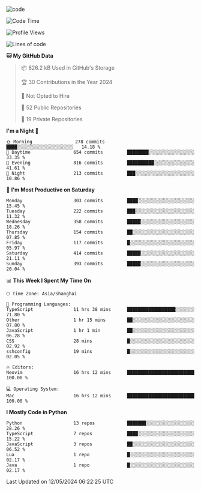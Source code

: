 
<!--
**liuyaanng/liuyaanng** is a ✨ _special_ ✨ repository because its `README.md` (this file) appears on your GitHub profile.

Here are some ideas to get you started:

- 🔭 I’m currently working on ...
- 🌱 I’m currently learning ...
- 👯 I’m looking to collaborate on ...
- 🤔 I’m looking for help with ...
- 💬 Ask me about ...
- 📫 How to reach me: ...
- 😄 Pronouns: ...
- ⚡ Fun fact: ...
-->


![code](https://cdn.jsdelivr.net/gh/liuyaanng/liuyaanng@1.0/code.gif) 

<!--START_SECTION:waka-->
![Code Time](http://img.shields.io/badge/Code%20Time-374%20hrs%2048%20mins-blue)

![Profile Views](http://img.shields.io/badge/Profile%20Views-0-blue)

![Lines of code](https://img.shields.io/badge/From%20Hello%20World%20I%27ve%20Written-14.6%20million%20lines%20of%20code-blue)

**🐱 My GitHub Data** 

> 📦 826.2 kB Used in GitHub's Storage 
 > 
> 🏆 30 Contributions in the Year 2024
 > 
> 🚫 Not Opted to Hire
 > 
> 📜 52 Public Repositories 
 > 
> 🔑 19 Private Repositories 
 > 
**I'm a Night 🦉** 

```text
🌞 Morning                278 commits         ████░░░░░░░░░░░░░░░░░░░░░   14.18 % 
🌆 Daytime                654 commits         ████████░░░░░░░░░░░░░░░░░   33.35 % 
🌃 Evening                816 commits         ██████████░░░░░░░░░░░░░░░   41.61 % 
🌙 Night                  213 commits         ███░░░░░░░░░░░░░░░░░░░░░░   10.86 % 
```
📅 **I'm Most Productive on Saturday** 

```text
Monday                   303 commits         ████░░░░░░░░░░░░░░░░░░░░░   15.45 % 
Tuesday                  222 commits         ███░░░░░░░░░░░░░░░░░░░░░░   11.32 % 
Wednesday                358 commits         █████░░░░░░░░░░░░░░░░░░░░   18.26 % 
Thursday                 154 commits         ██░░░░░░░░░░░░░░░░░░░░░░░   07.85 % 
Friday                   117 commits         █░░░░░░░░░░░░░░░░░░░░░░░░   05.97 % 
Saturday                 414 commits         █████░░░░░░░░░░░░░░░░░░░░   21.11 % 
Sunday                   393 commits         █████░░░░░░░░░░░░░░░░░░░░   20.04 % 
```


📊 **This Week I Spent My Time On** 

```text
🕑︎ Time Zone: Asia/Shanghai

💬 Programming Languages: 
TypeScript               11 hrs 38 mins      ██████████████████░░░░░░░   71.80 % 
Other                    1 hr 15 mins        ██░░░░░░░░░░░░░░░░░░░░░░░   07.80 % 
JavaScript               1 hr 1 min          ██░░░░░░░░░░░░░░░░░░░░░░░   06.28 % 
CSS                      28 mins             █░░░░░░░░░░░░░░░░░░░░░░░░   02.92 % 
sshconfig                19 mins             █░░░░░░░░░░░░░░░░░░░░░░░░   02.05 % 

🔥 Editors: 
Neovim                   16 hrs 12 mins      █████████████████████████   100.00 % 

💻 Operating System: 
Mac                      16 hrs 12 mins      █████████████████████████   100.00 % 
```

**I Mostly Code in Python** 

```text
Python                   13 repos            ███████░░░░░░░░░░░░░░░░░░   28.26 % 
TypeScript               7 repos             ████░░░░░░░░░░░░░░░░░░░░░   15.22 % 
JavaScript               3 repos             ██░░░░░░░░░░░░░░░░░░░░░░░   06.52 % 
Lua                      1 repo              █░░░░░░░░░░░░░░░░░░░░░░░░   02.17 % 
Java                     1 repo              █░░░░░░░░░░░░░░░░░░░░░░░░   02.17 % 
```




 Last Updated on 12/05/2024 06:22:25 UTC
<!--END_SECTION:waka-->
